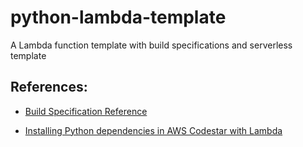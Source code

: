# python-lambda-template
A Lambda function template with build specifications and serverless template

## References:

- [Build Specification Reference](https://docs.aws.amazon.com/codebuild/latest/userguide/build-spec-ref.html)

- [Installing Python dependencies in AWS Codestar with Lambda](https://stackoverflow.com/q/51224293/4636715)
